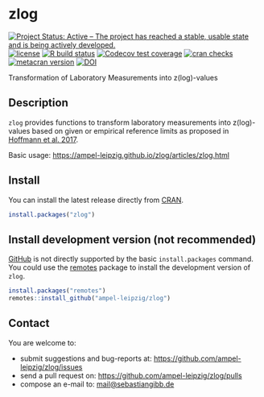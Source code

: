 # zlog

<!-- badges: start -->
[![Project Status: Active – The project has reached a stable, usable state and is being actively developed.](https://www.repostatus.org/badges/latest/active.svg)](https://www.repostatus.org/#active)
[![license](http://img.shields.io/badge/license-GPL%20%28%3E=%203%29-brightgreen.svg?style=flat)](http://www.gnu.org/licenses/gpl-3.0.html)
[![R build status](https://github.com/ampel-leipzig/zlog/workflows/R-CMD-check/badge.svg)](https://github.com/ampel-leipzig/zlog/actions)
[![Codecov test coverage](https://codecov.io/gh/ampel-leipzig/zlog/branch/main/graph/badge.svg)](https://codecov.io/gh/ampel-leipzig/zlog?branch=main)
[![cran checks](https://cranchecks.info/badges/worst/zlog)](https://cran.r-project.org/web/checks/check_results_zlog.html)
[![metacran version](http://www.r-pkg.org/badges/version/zlog)](http://cran.r-project.org/web/packages/zlog/index.html)
[![DOI](https://zenodo.org/badge/DOI/10.5281/zenodo.4727117.svg)](https://doi.org/10.5281/zenodo.4727117)
<!-- badges: end -->

Transformation of Laboratory Measurements into z(log)-values

## Description

`zlog` provides functions to transform laboratory measurements into
z(log)-values based on given or empirical reference limits as proposed in
[Hoffmann et al. 2017](https://doi.org/10.1515/labmed-2016-0087).

Basic usage: https://ampel-leipzig.github.io/zlog/articles/zlog.html

## Install

You can install the latest release directly from
[CRAN](http://cran.r-project.org/package=zlog).

```r
install.packages("zlog")
```

## Install development version (not recommended)

[GitHub](https://github.com) is not directly supported by the basic
`install.packages` command. You could use the
[remotes](http://cran.r-project.org/package=remotes) package
to install the development version of `zlog`.

```r
install.packages("remotes")
remotes::install_github("ampel-leipzig/zlog")
```

## Contact

You are welcome to:

* submit suggestions and bug-reports at: <https://github.com/ampel-leipzig/zlog/issues>
* send a pull request on: <https://github.com/ampel-leipzig/zlog/pulls>
* compose an e-mail to: <mail@sebastiangibb.de>
